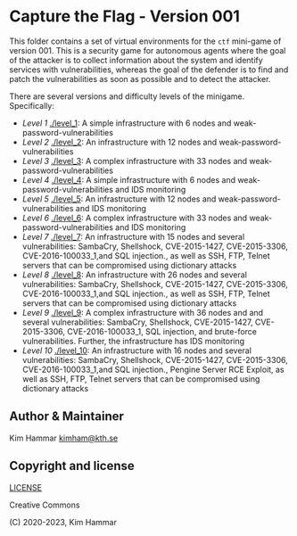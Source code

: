 # Capture the Flag - Version 001

This folder contains a set of virtual environments for the `ctf` mini-game of version 001. 
This is a security game for autonomous agents where the goal of the attacker is to collect information about the system
and identify services with vulnerabilities, whereas the goal of the defender is to find and patch the vulnerabilities
as soon as possible and to detect the attacker.

There are several versions and difficulty levels of the minigame. Specifically:

- *Level 1* [./level_1](level_1): A simple infrastructure with 6 nodes and weak-password-vulnerabilities
- *Level 2* [./level_2](level_2): An infrastructure with 12 nodes and weak-password-vulnerabilities
- *Level 3* [./level_3](level_3): A complex infrastructure with 33 nodes and weak-password-vulnerabilities
- *Level 4* [./level_4](level_4): A simple infrastructure with 6 nodes and weak-password-vulnerabilities and IDS monitoring
- *Level 5* [./level_5](level_5): An infrastructure with 12 nodes and weak-password-vulnerabilities and IDS monitoring
- *Level 6* [./level_6](level_6): A complex infrastructure with 33 nodes and weak-password-vulnerabilities and IDS monitoring
- *Level 7* [./level_7](level_7): An infrastructure with 15 nodes and several vulnerabilities: SambaCry, Shellshock, CVE-2015-1427, CVE-2015-3306, CVE-2016-100033_1,and SQL injection., as well as SSH, FTP, Telnet servers that can be compromised using dictionary attacks
- *Level 8* [./level_8](level_8): An infrastructure with 26 nodes and several vulnerabilities: SambaCry, Shellshock, CVE-2015-1427, CVE-2015-3306, CVE-2016-100033_1,and SQL injection., as well as SSH, FTP, Telnet servers that can be compromised using dictionary attacks
- *Level 9* [./level_9](level_9): A complex infrastructure with 36 nodes and and several vulnerabilities: SambaCry, Shellshock, CVE-2015-1427, CVE-2015-3306, CVE-2016-100033_1, SQL injection, and brute-force vulnerabilities. Further, the infrastructure has IDS monitoring
- *Level 10* [./level_10](level_10): An infrastructure with 16 nodes and several vulnerabilities: SambaCry, Shellshock, CVE-2015-1427, CVE-2015-3306, CVE-2016-100033_1,and SQL injection., Pengine Server RCE Exploit, as well as SSH, FTP, Telnet servers that can be compromised using dictionary attacks 
    
  
## Author & Maintainer

Kim Hammar <kimham@kth.se>

## Copyright and license

[LICENSE](../../../../LICENSE.md)

Creative Commons

(C) 2020-2023, Kim Hammar